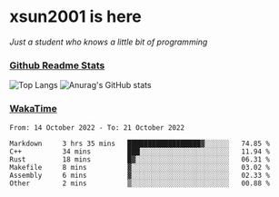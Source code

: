 # xsun2001 is here

*Just a student who knows a little bit of programming*

### [Github Readme Stats](https://github.com/anuraghazra/github-readme-stats)

![Top Langs](https://github-readme-stats.vercel.app/api/top-langs/?username=xsun2001&layout=compact&theme=radical) ![Anurag's GitHub stats](https://github-readme-stats.vercel.app/api?username=xsun2001&show_icons=true&theme=radical)

### [WakaTime](https://wakatime.com)

<!--START_SECTION:waka-->

```text
From: 14 October 2022 - To: 21 October 2022

Markdown     3 hrs 35 mins   ██████████████████▓░░░░░░   74.85 %
C++          34 mins         ███░░░░░░░░░░░░░░░░░░░░░░   11.94 %
Rust         18 mins         █▓░░░░░░░░░░░░░░░░░░░░░░░   06.31 %
Makefile     8 mins          ▓░░░░░░░░░░░░░░░░░░░░░░░░   03.02 %
Assembly     6 mins          ▓░░░░░░░░░░░░░░░░░░░░░░░░   02.33 %
Other        2 mins          ▒░░░░░░░░░░░░░░░░░░░░░░░░   00.88 %
```

<!--END_SECTION:waka-->
